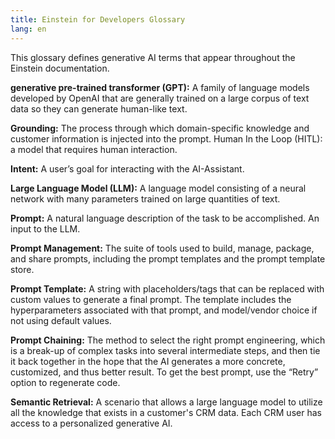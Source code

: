 ```yaml
---
title: Einstein for Developers Glossary
lang: en
---
```


This glossary defines generative AI terms that appear throughout the Einstein documentation.

**generative pre-trained transformer (GPT):** A family of language models developed by OpenAI that are generally trained on a large corpus of text data so they can generate human-like text.

**Grounding:** The process through which domain-specific knowledge and customer information is injected into the prompt.
Human In the Loop (HITL): a model that requires human interaction.

**Intent:** A user’s goal for interacting with the AI-Assistant.

**Large Language Model (LLM):** A language model consisting of a neural network with many parameters trained on large quantities of text.

**Prompt:** A natural language description of the task to be accomplished. An input to the LLM.

**Prompt Management:** The suite of tools used to build, manage, package, and share prompts, including the prompt templates and the prompt template store.

**Prompt Template:** A string with placeholders/tags that can be replaced with custom values to generate a final prompt. The template includes the hyperparameters associated with that prompt, and model/vendor choice if not using default values.

**Prompt Chaining:** The method to select the right prompt engineering, which is a break-up of complex tasks into several intermediate steps, and then tie it back together in the hope that the AI generates a more concrete, customized, and thus better result. To get the best prompt, use the “Retry” option to regenerate code.

**Semantic Retrieval:** A scenario that allows a large language model to utilize all the knowledge that exists in a customer's CRM data. Each CRM user has access to a personalized generative AI.
